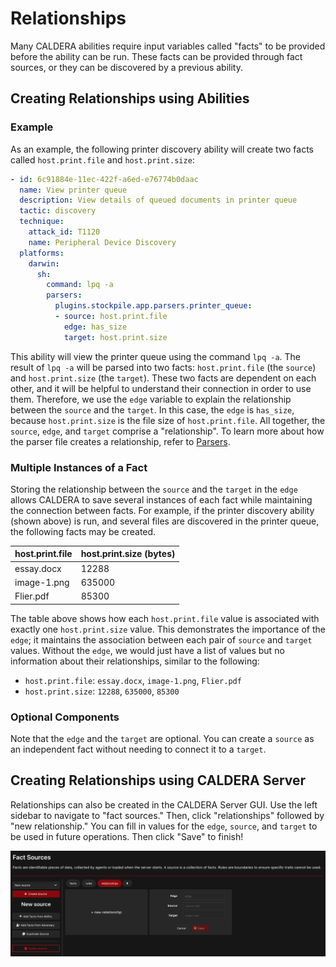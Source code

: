 # Relationships

Many CALDERA abilities require input variables called "facts" to be provided before the ability can be run. These facts can be provided through fact sources, or they can be discovered by a previous ability.

## Creating Relationships using Abilities

### Example

As an example, the following printer discovery ability will create two facts called `host.print.file` and `host.print.size`:

```yaml
- id: 6c91884e-11ec-422f-a6ed-e76774b0daac
  name: View printer queue
  description: View details of queued documents in printer queue
  tactic: discovery
  technique:
    attack_id: T1120
    name: Peripheral Device Discovery
  platforms:
    darwin:
      sh:
        command: lpq -a
        parsers:
          plugins.stockpile.app.parsers.printer_queue:
          - source: host.print.file
            edge: has_size
            target: host.print.size
```

This ability will view the printer queue using the command `lpq -a`. The result of `lpq -a` will be parsed into two facts: `host.print.file` (the `source`) and `host.print.size` (the `target`). These two facts are dependent on each other, and it will be helpful to understand their connection in order to use them. Therefore, we use the `edge` variable to explain the relationship between the `source` and the `target`. In this case, the `edge` is `has_size`, because `host.print.size` is the file size of `host.print.file`. All together, the `source`, `edge`, and `target` comprise a "relationship". To learn more about how the parser file creates a relationship, refer to [Parsers](Parsers.md).

### Multiple Instances of a Fact
Storing the relationship between the `source` and the `target` in the `edge` allows CALDERA to save several instances of each fact while maintaining the connection between facts. For example, if the printer discovery ability (shown above) is run, and several files are discovered in the printer queue, the following facts may be created. 

| host.print.file | host.print.size (bytes) |
| --------------- | ----------------------- |
| essay.docx      | 12288                   |
| image-1.png     | 635000                  |
| Flier.pdf       | 85300                   |

The table above shows how each `host.print.file` value is associated with exactly one `host.print.size` value. This demonstrates the importance of the `edge`; it maintains the association between each pair of `source` and `target` values. Without the `edge`, we would just have a list of values but no information about their relationships, similar to the following:

- `host.print.file`: `essay.docx`, `image-1.png`, `Flier.pdf`
- `host.print.size`: `12288`, `635000`, `85300`


### Optional Components

Note that the `edge` and the `target` are optional. You can create a `source` as an independent fact without needing to connect it to a `target`. 


## Creating Relationships using CALDERA Server
Relationships can also be created in the CALDERA Server GUI. Use the left sidebar to navigate to "fact sources." Then, click "relationships" followed by "new relationship." You can fill in  values for the `edge`, `source`, and `target` to be used in future operations. Then click "Save" to finish!

![fact relationships](img/fact_relationships.png)

